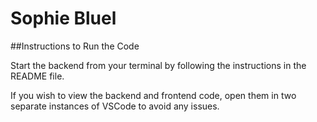 # Sophie Bluel

##Instructions to Run the Code

Start the backend from your terminal by following the instructions in the README file.

If you wish to view the backend and frontend code, open them in two separate instances of VSCode to avoid any issues.
